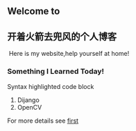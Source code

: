 ## Welcome to 
## 开着火箭去兜风的个人博客
  Here is my website,help yourself at home!
### Something I Learned Today!
Syntax highlighted code block
1. Dijango
2. OpenCV

For more details see [first](blogs/first.md)


